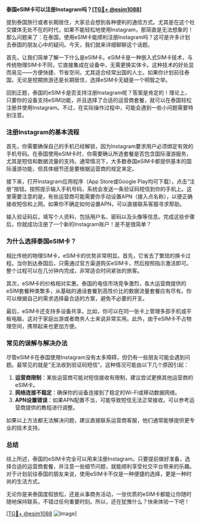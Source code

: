 **泰国eSIM卡可以注册Instagram吗？[[TG💪+ @esim1088](https://t.me/s/esim1088)]**

提到泰国旅行或者长期居住，大家总会想到各种便利的通信方式。尤其是在这个社交媒体无处不在的时代，如果不能轻松地使用Instagram，那简直是无法想象的！那么问题来了：在泰国，使用eSIM卡能顺利注册Instagram吗？这可是许多计划去泰国的朋友心中的疑问。今天，我们就来详细聊聊这个话题。

首先，让我们简单了解一下什么是eSIM卡。eSIM卡是一种嵌入式SIM卡技术，与传统物理SIM卡不同，它直接集成在设备中，无需更换实体卡。这种技术的好处显而易见——方便快捷、节省空间，尤其适合经常出国的人士。如果你计划前往泰国，无论是短期旅游还是长期居住，选择eSIM卡无疑是一个明智之举。

回到正题，泰国的eSIM卡是否支持注册Instagram呢？答案是肯定的！理论上，只要你的设备支持eSIM功能，并且选择了合适的运营商套餐，就可以在泰国轻松注册并使用Instagram。不过，在实际操作过程中，可能会遇到一些小问题需要特别注意。

### **注册Instagram的基本流程**

首先，你需要确保自己的手机已经解锁，因为Instagram要求用户必须绑定有效的手机号码。在泰国使用eSIM卡时，你需要确认所选套餐是否包含国际漫游服务，尤其是短信和数据流量的支持。通常情况下，大多数泰国eSIM卡都提供基本的国际漫游功能，但具体细节还是要根据运营商的规定来定。

接下来，打开Instagram应用程序（App Store或Google Play均可下载），点击“注册”按钮。按照提示输入手机号码，系统会发送一条验证码短信到你的手机上。这里需要注意的是，有些运营商可能需要你手动设置APN（接入点名称），以便正确接收短信和上网。如果你不确定如何设置APN，可以直接联系客服寻求帮助。

输入验证码后，填写个人资料，包括用户名、密码以及头像等信息。完成这些步骤后，你就成功注册了一个新的Instagram账户！是不是很简单？

### **为什么选择泰国eSIM卡？**

相比传统的物理SIM卡，eSIM卡的优势非常明显。首先，它省去了繁琐的换卡过程。当你到达泰国后，只需通过官方渠道购买eSIM卡，然后按照指示激活即可。整个过程可以在几分钟内完成，非常适合时间紧张的旅客。

其次，eSIM卡的价格相对实惠。泰国的电信市场竞争激烈，各大运营商提供的eSIM套餐种类繁多，从基础的通话套餐到高性价比的数据流量套餐应有尽有。你可以根据自己的需求选择最合适的方案，避免不必要的开支。

最后，eSIM卡还支持多设备共享。比如，你可以在同一张卡上管理多部手机或平板电脑，这对于家庭出游或者商务人士来说非常实用。此外，由于eSIM卡不占物理空间，携带起来也更加方便。

### **常见的误解与解决办法**

尽管eSIM卡在泰国使用Instagram没有太多障碍，但仍有一些朋友可能会遇到问题。最常见的就是“无法收到验证码短信”。这种情况可能由以下几个原因引起：

1. **运营商限制**：某些运营商可能对短信接收有限制，建议尝试更换其他运营商的eSIM卡。
2. **网络连接不稳定**：确保你的设备连接到了稳定的Wi-Fi或移动数据网络。
3. **APN设置错误**：如果APN配置不当，可能导致短信无法正常接收。可以参考运营商提供的教程进行调整。

如果以上方法都无法解决问题，建议直接联系运营商客服，他们通常能够提供更专业的技术支持。

### **总结**

综上所述，泰国的eSIM卡完全可以用来注册Instagram。只要提前做好准备，选择合适的运营商套餐，并注意一些细节问题，就能顺利享受社交平台带来的乐趣。对于计划前往泰国的朋友来说，使用eSIM卡不仅是一种便捷的选择，更是一种时尚的生活方式。

无论你是来泰国度假放松，还是从事商务活动，一张优质的eSIM卡都能让你随时随地保持联系，不错过任何重要时刻。所以，还在犹豫什么？快来体验一下吧！

[[TG💪+ @esim1088](https://t.me/s/esim1088) ![Image](https://i.postimg.cc/4NQfJmqS/Snipaste-2025-05-13-00-14-12.png)]